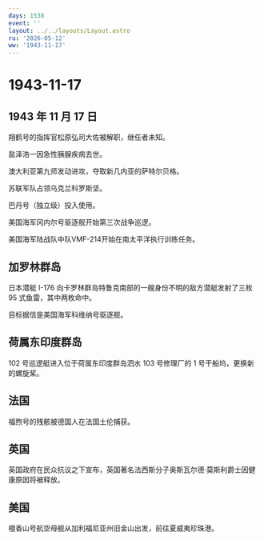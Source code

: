 ```yaml
---
days: 1538
event: ''
layout: ../../layouts/Layout.astro
ru: '2026-05-12'
ww: '1943-11-17'
---
```


# 1943-11-17

## 1943 年 11 月 17 日

翔鹤号的指挥官松原弘司大佐被解职，继任者未知。

盐泽浩一因急性胰腺疾病去世。

澳大利亚第九师发动进攻，夺取新几内亚的萨特尔贝格。

苏联军队占领乌克兰科罗斯坚。

巴丹号（独立级）投入使用。

美国海军冈内尔号驱逐舰开始第三次战争巡逻。

美国海军陆战队中队VMF-214开始在南太平洋执行训练任务。

## 加罗林群岛

日本潜艇 I-176 向卡罗林群岛特鲁克南部的一艘身份不明的敌方潜艇发射了三枚
95 式鱼雷，其中两枚命中。

目标据信是美国海军科维纳号驱逐舰。

## 荷属东印度群岛

102 号巡逻艇进入位于荷属东印度群岛泗水 103 号修理厂的 1
号干船坞，更换新的螺旋桨。

## 法国

福煦号的残骸被德国人在法国土伦捕获。

## 英国

英国政府在民众抗议之下宣布，英国著名法西斯分子奥斯瓦尔德·莫斯利爵士因健康原因将被释放。

## 美国

檀香山号航空母舰从加利福尼亚州旧金山出发，前往夏威夷珍珠港。